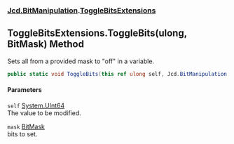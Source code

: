 ### [Jcd.BitManipulation](Jcd_BitManipulation.md 'Jcd.BitManipulation').[ToggleBitsExtensions](Jcd_BitManipulation_ToggleBitsExtensions.md 'Jcd.BitManipulation.ToggleBitsExtensions')
## ToggleBitsExtensions.ToggleBits(ulong, BitMask) Method
Sets all from a provided mask to "off" in a variable.   
```csharp
public static void ToggleBits(this ref ulong self, Jcd.BitManipulation.BitMask mask);
```
#### Parameters
<a name='Jcd_BitManipulation_ToggleBitsExtensions_ToggleBits(ulong_Jcd_BitManipulation_BitMask)_self'></a>
`self` [System.UInt64](https://docs.microsoft.com/en-us/dotnet/api/System.UInt64 'System.UInt64')  
The value to be modified.
  
<a name='Jcd_BitManipulation_ToggleBitsExtensions_ToggleBits(ulong_Jcd_BitManipulation_BitMask)_mask'></a>
`mask` [BitMask](Jcd_BitManipulation_BitMask.md 'Jcd.BitManipulation.BitMask')  
bits to set.
  
